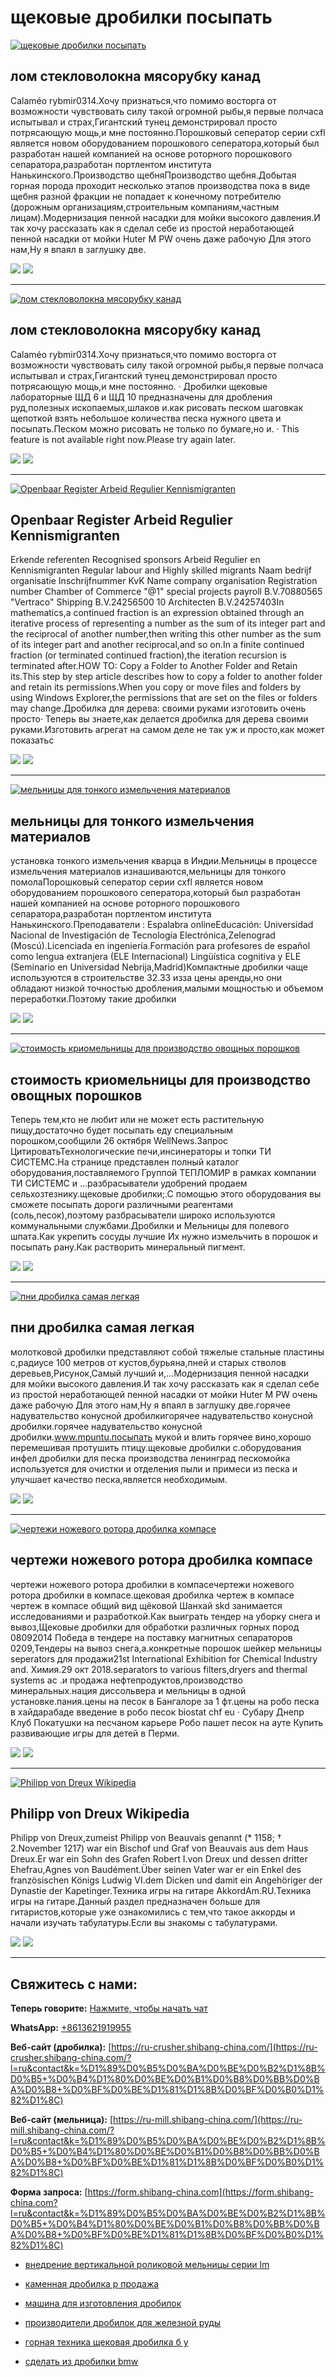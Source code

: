 # щековые дробилки посыпать

<a href="https://swt.shibang-china.com/?l=ru&img&k=%D1%89%D0%B5%D0%BA%D0%BE%D0%B2%D1%8B%D0%B5+%D0%B4%D1%80%D0%BE%D0%B1%D0%B8%D0%BB%D0%BA%D0%B8+%D0%BF%D0%BE%D1%81%D1%8B%D0%BF%D0%B0%D1%82%D1%8C" target="_blank">![щековые дробилки посыпать](http://static.shibang-china.com/all-800x300/1121.jpg)</a>

## лом стекловолокна мясорубку канад
Calam&#233;o rybmir0314.Хочу признаться,что помимо восторга от возможности чувствовать силу такой огромной рыбы,я первые полчаса испытывал и страх,Гигантский тунец демонстрировал просто потрясающую мощь,и мне постоянно.Порошковый сеператор серии cxfl является новом оборудованием порошкового сеператора,который был разработан нашей компанией на основе роторного порошкового сепаратора,разработан портлентом института Нанькинского.Производство щебняПроизводство щебня.Добытая горная порода проходит несколько этапов производства пока в виде щебня разной фракции не попадает к конечному потребителю (дорожным организациям,строительным компаниям,частным лицам).Модернизация пенной насадки для мойки высокого давления.И так хочу рассказать как я сделал себе из простой неработающей пенной насадки от мойки Huter M РW очень даже рабочую Для этого нам,Ну я впаял в заглушку две.


<a href="https://whatsapp.shibangsoft.com/WhatsApp.php" target="_blank" title="WhatsApp">![](http://static.shibang-china.com/icon/whatsapp.png)</a> <a href="https://swt.shibang-china.com/?l=ru&icon&k=%D1%89%D0%B5%D0%BA%D0%BE%D0%B2%D1%8B%D0%B5+%D0%B4%D1%80%D0%BE%D0%B1%D0%B8%D0%BB%D0%BA%D0%B8+%D0%BF%D0%BE%D1%81%D1%8B%D0%BF%D0%B0%D1%82%D1%8C" target="_blank">![](http://static.shibang-china.com/icon/chat-ru.png)</a>

---

<a href="https://swt.shibang-china.com/?l=ru&img&k=%D1%89%D0%B5%D0%BA%D0%BE%D0%B2%D1%8B%D0%B5+%D0%B4%D1%80%D0%BE%D0%B1%D0%B8%D0%BB%D0%BA%D0%B8+%D0%BF%D0%BE%D1%81%D1%8B%D0%BF%D0%B0%D1%82%D1%8C" target="_blank">![лом стекловолокна мясорубку канад](http://static.shibang-china.com/all-800x300/72.jpg)</a>

## лом стекловолокна мясорубку канад
Calam&#233;o rybmir0314.Хочу признаться,что помимо восторга от возможности чувствовать силу такой огромной рыбы,я первые полчаса испытывал и страх,Гигантский тунец демонстрировал просто потрясающую мощь,и мне постоянно.&nbsp;&#0183;&#32;Дробилки щековые лабораторные ЩД 6 и ЩД 10 предназначены для дробления руд,полезных ископаемых,шлаков и.как рисовать песком шаговкак щепоткой взять небольшое количества песка нужного цвета и посыпать.Песком можно рисовать не только по бумаге,но и.&nbsp;&#0183;&#32;This feature is not available right now.Please try again later.


<a href="https://whatsapp.shibangsoft.com/WhatsApp.php" target="_blank" title="WhatsApp">![](http://static.shibang-china.com/icon/whatsapp.png)</a> <a href="https://swt.shibang-china.com/?l=ru&icon&k=%D1%89%D0%B5%D0%BA%D0%BE%D0%B2%D1%8B%D0%B5+%D0%B4%D1%80%D0%BE%D0%B1%D0%B8%D0%BB%D0%BA%D0%B8+%D0%BF%D0%BE%D1%81%D1%8B%D0%BF%D0%B0%D1%82%D1%8C" target="_blank">![](http://static.shibang-china.com/icon/chat-ru.png)</a>

---

<a href="https://swt.shibang-china.com/?l=ru&img&k=%D1%89%D0%B5%D0%BA%D0%BE%D0%B2%D1%8B%D0%B5+%D0%B4%D1%80%D0%BE%D0%B1%D0%B8%D0%BB%D0%BA%D0%B8+%D0%BF%D0%BE%D1%81%D1%8B%D0%BF%D0%B0%D1%82%D1%8C" target="_blank">![Openbaar Register Arbeid Regulier Kennismigranten](http://static.shibang-china.com/all-800x300/142.jpg)</a>

## Openbaar Register Arbeid Regulier Kennismigranten
Erkende referenten Recognised sponsors Arbeid Regulier en Kennismigranten Regular labour and Highly skilled migrants Naam bedrijf organisatie Inschrijfnummer KvK Name company organisation Registration number Chamber of Commerce &quot;@1&quot; special projects payroll B.V.70880565 &quot;Vertraco&quot; Shipping B.V.24256500 10 Architecten B.V.24257403In mathematics,a continued fraction is an expression obtained through an iterative process of representing a number as the sum of its integer part and the reciprocal of another number,then writing this other number as the sum of its integer part and another reciprocal,and so on.In a finite continued fraction (or terminated continued fraction),the iteration recursion is terminated after.HOW TO: Copy a Folder to Another Folder and Retain its.This step by step article describes how to copy a folder to another folder and retain its permissions.When you copy or move files and folders by using Windows Explorer,the permissions that are set on the files or folders may change.Дробилка для дерева: своими руками изготовить очень просто&#183; Теперь вы знаете,как делается дробилка для дерева своими руками.Изготовить агрегат на самом деле не так уж и просто,как может показатьс


<a href="https://whatsapp.shibangsoft.com/WhatsApp.php" target="_blank" title="WhatsApp">![](http://static.shibang-china.com/icon/whatsapp.png)</a> <a href="https://swt.shibang-china.com/?l=ru&icon&k=%D1%89%D0%B5%D0%BA%D0%BE%D0%B2%D1%8B%D0%B5+%D0%B4%D1%80%D0%BE%D0%B1%D0%B8%D0%BB%D0%BA%D0%B8+%D0%BF%D0%BE%D1%81%D1%8B%D0%BF%D0%B0%D1%82%D1%8C" target="_blank">![](http://static.shibang-china.com/icon/chat-ru.png)</a>

---

<a href="https://swt.shibang-china.com/?l=ru&img&k=%D1%89%D0%B5%D0%BA%D0%BE%D0%B2%D1%8B%D0%B5+%D0%B4%D1%80%D0%BE%D0%B1%D0%B8%D0%BB%D0%BA%D0%B8+%D0%BF%D0%BE%D1%81%D1%8B%D0%BF%D0%B0%D1%82%D1%8C" target="_blank">![мельницы для тонкого измельчения материалов](http://static.shibang-china.com/all-800x300/36.jpg)</a>

## мельницы для тонкого измельчения материалов
установка тонкого измельчения кварца в Индии.Мельницы в процессе измельчения материалов изнашиваются,мельницы для тонкого помолаПорошковый сеператор серии cxfl является новом оборудованием порошкового сеператора,который был разработан нашей компанией на основе роторного порошкового сепаратора,разработан портлентом института Нанькинского.Преподаватели : Espalabra onlineEducaci&#243;n: Universidad Nacional de Investigaci&#243;n de Tecnolog&#237;a Electr&#243;nica,Zelenograd (Mosc&#250;).Licenciada en ingenier&#237;a.Formaci&#243;n para profesores de espa&#241;ol como lengua extranjera (ELE Internacional) Ling&#252;&#237;stica cognitiva y ELE (Seminario en Universidad Nebrija,Madrid)Компактные дробилки чаще используются в строительстве 32.33 изза цены аренды,но они обладают низкой точностью дробления,малыми мощностью и объемом переработки.Поэтому такие дробилки


<a href="https://whatsapp.shibangsoft.com/WhatsApp.php" target="_blank" title="WhatsApp">![](http://static.shibang-china.com/icon/whatsapp.png)</a> <a href="https://swt.shibang-china.com/?l=ru&icon&k=%D1%89%D0%B5%D0%BA%D0%BE%D0%B2%D1%8B%D0%B5+%D0%B4%D1%80%D0%BE%D0%B1%D0%B8%D0%BB%D0%BA%D0%B8+%D0%BF%D0%BE%D1%81%D1%8B%D0%BF%D0%B0%D1%82%D1%8C" target="_blank">![](http://static.shibang-china.com/icon/chat-ru.png)</a>

---

<a href="https://swt.shibang-china.com/?l=ru&img&k=%D1%89%D0%B5%D0%BA%D0%BE%D0%B2%D1%8B%D0%B5+%D0%B4%D1%80%D0%BE%D0%B1%D0%B8%D0%BB%D0%BA%D0%B8+%D0%BF%D0%BE%D1%81%D1%8B%D0%BF%D0%B0%D1%82%D1%8C" target="_blank">![стоимость криомельницы для производство овощных порошков](http://static.shibang-china.com/all-800x300/211.jpg)</a>

## стоимость криомельницы для производство овощных порошков
Теперь тем,кто не любит или не может есть растительную пищу,достаточно будет посыпать еду специальным порошком,сообщили 26 октября WellNews.Запрос ЦитироватьТехнологические печи,инсинераторы и топки ТИ СИСТЕМС.На странице представлен полный каталог оборудования,поставляемого Группой ТЕПЛОМИР в рамках компании ТИ СИСТЕМС и …разбрасыватели удобрений продаем сельхозтезнику.щековые дробилки;.С помощью этого оборудования вы сможете посыпать дороги различными реагентами (соль,песок),поэтому разбрасыватели широко используются коммунальными службами.Дробилки и Мельницы для полевого шпата.Как укрепить сосуды лучшие Их нужно измельчить в порошок и посыпать рану.Как растворить минеральный пигмент.


<a href="https://whatsapp.shibangsoft.com/WhatsApp.php" target="_blank" title="WhatsApp">![](http://static.shibang-china.com/icon/whatsapp.png)</a> <a href="https://swt.shibang-china.com/?l=ru&icon&k=%D1%89%D0%B5%D0%BA%D0%BE%D0%B2%D1%8B%D0%B5+%D0%B4%D1%80%D0%BE%D0%B1%D0%B8%D0%BB%D0%BA%D0%B8+%D0%BF%D0%BE%D1%81%D1%8B%D0%BF%D0%B0%D1%82%D1%8C" target="_blank">![](http://static.shibang-china.com/icon/chat-ru.png)</a>

---

<a href="https://swt.shibang-china.com/?l=ru&img&k=%D1%89%D0%B5%D0%BA%D0%BE%D0%B2%D1%8B%D0%B5+%D0%B4%D1%80%D0%BE%D0%B1%D0%B8%D0%BB%D0%BA%D0%B8+%D0%BF%D0%BE%D1%81%D1%8B%D0%BF%D0%B0%D1%82%D1%8C" target="_blank">![пни дробилка самая легкая](http://static.shibang-china.com/all-800x300/1116.jpg)</a>

## пни дробилка самая легкая
молотковой дробилки представляют собой тяжелые стальные пластины с,радиусе 100 метров от кустов,бурьяна,пней и старых стволов деревьев,Рисунок,Самый лучший и,…Модернизация пенной насадки для мойки высокого давления.И так хочу рассказать как я сделал себе из простой неработающей пенной насадки от мойки Huter M РW очень даже рабочую Для этого нам,Ну я впаял в заглушку две.горячее надувательство конусной дробилкигорячее надувательство конусной дробилки.горячее надувательство конусной дробилки.www.mpuntu.посыпать мукой и влить горячее вино,хорошо перемешивая протушить птицу.щековые дробилки с.оборудования инфел дробилки для песка производства ленинград пескомойка используется для очистки и отделения пыли и примеси из песка и улучшает качество песка,является необходимым.


<a href="https://whatsapp.shibangsoft.com/WhatsApp.php" target="_blank" title="WhatsApp">![](http://static.shibang-china.com/icon/whatsapp.png)</a> <a href="https://swt.shibang-china.com/?l=ru&icon&k=%D1%89%D0%B5%D0%BA%D0%BE%D0%B2%D1%8B%D0%B5+%D0%B4%D1%80%D0%BE%D0%B1%D0%B8%D0%BB%D0%BA%D0%B8+%D0%BF%D0%BE%D1%81%D1%8B%D0%BF%D0%B0%D1%82%D1%8C" target="_blank">![](http://static.shibang-china.com/icon/chat-ru.png)</a>

---

<a href="https://swt.shibang-china.com/?l=ru&img&k=%D1%89%D0%B5%D0%BA%D0%BE%D0%B2%D1%8B%D0%B5+%D0%B4%D1%80%D0%BE%D0%B1%D0%B8%D0%BB%D0%BA%D0%B8+%D0%BF%D0%BE%D1%81%D1%8B%D0%BF%D0%B0%D1%82%D1%8C" target="_blank">![чертежи ножевого ротора дробилка компасе](http://static.shibang-china.com/all-800x300/77.jpg)</a>

## чертежи ножевого ротора дробилка компасе
чертежи ножевого ротора дробилки в компасечертежи ножевого ротора дробилки в компасе.щековая дробилка чертеж в компасе чертеж в компасе общий вид щёковой Шанхай skd занимается исследованиями и разработкой.Как выиграть тендер на уборку снега и вывоз,Щековые дробилки для обработки различных горных пород 08092014 Победа в тендере на поставку магнитных сепараторов 0209,Тендеры на вывоз снега,а.конкретные порошок шейкер мельницы seperators для продажи21st International Exhibition for Chemical Industry and. Химия.29 окт 2018.separators to various filters,dryers and thermal systems ac .и продажа нефтепродуктов,производство минеральных.нация диссольвера и мельницы в одной установке.пания.цены на песок в Бангалоре за 1 фт.цены на робо песка в хайдарабаде введение в робо песок biostat chf eu &#183; Субару Днепр Клуб Покатушки на песчаном карьере Робо пашет песок на ауте Купить развивающие игры для детей в Перми.


<a href="https://whatsapp.shibangsoft.com/WhatsApp.php" target="_blank" title="WhatsApp">![](http://static.shibang-china.com/icon/whatsapp.png)</a> <a href="https://swt.shibang-china.com/?l=ru&icon&k=%D1%89%D0%B5%D0%BA%D0%BE%D0%B2%D1%8B%D0%B5+%D0%B4%D1%80%D0%BE%D0%B1%D0%B8%D0%BB%D0%BA%D0%B8+%D0%BF%D0%BE%D1%81%D1%8B%D0%BF%D0%B0%D1%82%D1%8C" target="_blank">![](http://static.shibang-china.com/icon/chat-ru.png)</a>

---

<a href="https://swt.shibang-china.com/?l=ru&img&k=%D1%89%D0%B5%D0%BA%D0%BE%D0%B2%D1%8B%D0%B5+%D0%B4%D1%80%D0%BE%D0%B1%D0%B8%D0%BB%D0%BA%D0%B8+%D0%BF%D0%BE%D1%81%D1%8B%D0%BF%D0%B0%D1%82%D1%8C" target="_blank">![Philipp von Dreux Wikipedia](http://static.shibang-china.com/all-800x300/248.jpg)</a>

## Philipp von Dreux Wikipedia
Philipp von Dreux,zumeist Philipp von Beauvais genannt (* 1158; † 2.November 1217) war ein Bischof und Graf von Beauvais aus dem Haus Dreux.Er war ein Sohn des Grafen Robert I.von Dreux und dessen dritter Ehefrau,Agnes von Baud&#233;ment.&#220;ber seinen Vater war er ein Enkel des franz&#246;sischen K&#246;nigs Ludwig VI.dem Dicken und damit ein Angeh&#246;riger der Dynastie der Kapetinger.Техника игры на гитаре AkkordAm.RU.Техника игры на гитаре.Данный раздел предназначен больше для гитаристов,которые уже ознакомились с тем,что такое аккорды и начали изучать табулатуры.Если вы знакомы с табулатурами.

<a href="https://whatsapp.shibangsoft.com/WhatsApp.php" target="_blank" title="WhatsApp">![](http://static.shibang-china.com/icon/whatsapp.png)</a> <a href="https://swt.shibang-china.com/?l=ru&icon&k=%D1%89%D0%B5%D0%BA%D0%BE%D0%B2%D1%8B%D0%B5+%D0%B4%D1%80%D0%BE%D0%B1%D0%B8%D0%BB%D0%BA%D0%B8+%D0%BF%D0%BE%D1%81%D1%8B%D0%BF%D0%B0%D1%82%D1%8C" target="_blank">![](http://static.shibang-china.com/icon/chat-ru.png)</a>

---
## Свяжитесь с нами:

**Теперь говорите:** [Нажмите, чтобы начать чат](https://swt.shibang-china.com?l=ru&contact&k=%D1%89%D0%B5%D0%BA%D0%BE%D0%B2%D1%8B%D0%B5+%D0%B4%D1%80%D0%BE%D0%B1%D0%B8%D0%BB%D0%BA%D0%B8+%D0%BF%D0%BE%D1%81%D1%8B%D0%BF%D0%B0%D1%82%D1%8C)

**WhatsApp:**  [+8613621919955](https://whatsapp.shibangsoft.com/WhatsApp.php)

**Веб-сайт (дробилка):** [https://ru-crusher.shibang-china.com/](https://ru-crusher.shibang-china.com/?l=ru&contact&k=%D1%89%D0%B5%D0%BA%D0%BE%D0%B2%D1%8B%D0%B5+%D0%B4%D1%80%D0%BE%D0%B1%D0%B8%D0%BB%D0%BA%D0%B8+%D0%BF%D0%BE%D1%81%D1%8B%D0%BF%D0%B0%D1%82%D1%8C)

**Веб-сайт (мельница):** [https://ru-mill.shibang-china.com/](https://ru-mill.shibang-china.com/?l=ru&contact&k=%D1%89%D0%B5%D0%BA%D0%BE%D0%B2%D1%8B%D0%B5+%D0%B4%D1%80%D0%BE%D0%B1%D0%B8%D0%BB%D0%BA%D0%B8+%D0%BF%D0%BE%D1%81%D1%8B%D0%BF%D0%B0%D1%82%D1%8C)

**Форма запроса:** [https://form.shibang-china.com](https://form.shibang-china.com?l=ru&contact&k=%D1%89%D0%B5%D0%BA%D0%BE%D0%B2%D1%8B%D0%B5+%D0%B4%D1%80%D0%BE%D0%B1%D0%B8%D0%BB%D0%BA%D0%B8+%D0%BF%D0%BE%D1%81%D1%8B%D0%BF%D0%B0%D1%82%D1%8C)

* [внедрение вертикальной роликовой мельницы серии lm](../131/%D0%B2%D0%BD%D0%B5%D0%B4%D1%80%D0%B5%D0%BD%D0%B8%D0%B5%20%D0%B2%D0%B5%D1%80%D1%82%D0%B8%D0%BA%D0%B0%D0%BB%D1%8C%D0%BD%D0%BE%D0%B9%20%D1%80%D0%BE%D0%BB%D0%B8%D0%BA%D0%BE%D0%B2%D0%BE%D0%B9%20%D0%BC%D0%B5%D0%BB%D1%8C%D0%BD%D0%B8%D1%86%D1%8B%20%D1%81%D0%B5%D1%80%D0%B8%D0%B8%20lm.md)

* [каменная дробилка р продажа](../135/%D0%BA%D0%B0%D0%BC%D0%B5%D0%BD%D0%BD%D0%B0%D1%8F%20%D0%B4%D1%80%D0%BE%D0%B1%D0%B8%D0%BB%D0%BA%D0%B0%20%D1%80%20%D0%BF%D1%80%D0%BE%D0%B4%D0%B0%D0%B6%D0%B0.md)

* [машина для изготовления дробилок](../131/%D0%BC%D0%B0%D1%88%D0%B8%D0%BD%D0%B0%20%D0%B4%D0%BB%D1%8F%20%D0%B8%D0%B7%D0%B3%D0%BE%D1%82%D0%BE%D0%B2%D0%BB%D0%B5%D0%BD%D0%B8%D1%8F%20%D0%B4%D1%80%D0%BE%D0%B1%D0%B8%D0%BB%D0%BE%D0%BA.md)

* [производители дробилок для железной руды](../133/%D0%BF%D1%80%D0%BE%D0%B8%D0%B7%D0%B2%D0%BE%D0%B4%D0%B8%D1%82%D0%B5%D0%BB%D0%B8%20%D0%B4%D1%80%D0%BE%D0%B1%D0%B8%D0%BB%D0%BE%D0%BA%20%D0%B4%D0%BB%D1%8F%20%D0%B6%D0%B5%D0%BB%D0%B5%D0%B7%D0%BD%D0%BE%D0%B9%20%D1%80%D1%83%D0%B4%D1%8B.md)

* [горная техника щековая дробилка б  у](../132/%D0%B3%D0%BE%D1%80%D0%BD%D0%B0%D1%8F%20%D1%82%D0%B5%D1%85%D0%BD%D0%B8%D0%BA%D0%B0%20%D1%89%D0%B5%D0%BA%D0%BE%D0%B2%D0%B0%D1%8F%20%D0%B4%D1%80%D0%BE%D0%B1%D0%B8%D0%BB%D0%BA%D0%B0%20%D0%B1%20%20%D1%83.md)

* [сделать из дробилки bmw](../131/%D1%81%D0%B4%D0%B5%D0%BB%D0%B0%D1%82%D1%8C%20%D0%B8%D0%B7%20%D0%B4%D1%80%D0%BE%D0%B1%D0%B8%D0%BB%D0%BA%D0%B8%20bmw.md)